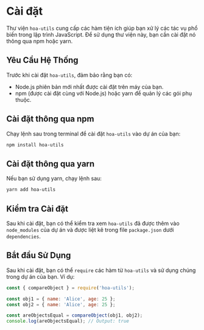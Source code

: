 # Cài đặt

Thư viện `hoa-utils` cung cấp các hàm tiện ích giúp bạn xử lý các tác vụ phổ biến trong lập trình JavaScript. Để sử dụng thư viện này, bạn cần cài đặt nó thông qua npm hoặc yarn.

## Yêu Cầu Hệ Thống

Trước khi cài đặt `hoa-utils`, đảm bảo rằng bạn có:

- Node.js phiên bản mới nhất được cài đặt trên máy của bạn.
- npm (được cài đặt cùng với Node.js) hoặc yarn để quản lý các gói phụ thuộc.

## Cài đặt thông qua npm

Chạy lệnh sau trong terminal để cài đặt `hoa-utils` vào dự án của bạn:

```bash
npm install hoa-utils
```

## Cài đặt thông qua yarn

Nếu bạn sử dụng yarn, chạy lệnh sau:

```bash
yarn add hoa-utils
```

## Kiểm tra Cài đặt

Sau khi cài đặt, bạn có thể kiểm tra xem `hoa-utils` đã được thêm vào `node_modules` của dự án và được liệt kê trong file `package.json` dưới `dependencies`.

## Bắt đầu Sử Dụng

Sau khi cài đặt, bạn có thể `require` các hàm từ `hoa-utils` và sử dụng chúng trong dự án của bạn. Ví dụ:

```javascript
const { compareObject } = require('hoa-utils');

const obj1 = { name: 'Alice', age: 25 };
const obj2 = { name: 'Alice', age: 25 };

const areObjectsEqual = compareObject(obj1, obj2);
console.log(areObjectsEqual); // Output: true
```